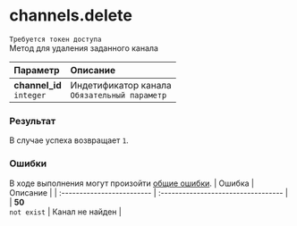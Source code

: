 # channels.delete
`Требуется токен доступа`  
Метод для удаления заданного канала

| Параметр                      | Описание                                          |
| :---------------------------- | :------------------------------------------------ |
| **channel_id**<br />`integer` | Индетификатор канала<br />`Обязательный параметр` |

### Результат
В случае успеха возвращает `1`.

### Ошибки
В ходе выполнения могут произойти [общие ошибки]().
| Ошибка                     | Описание                            |
| :------------------------- | :---------------------------------- |
| **50**<br />`not exist`    | Канал не найден                     |